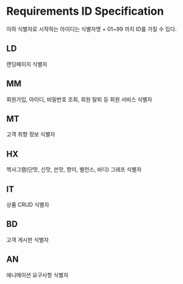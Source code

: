 # Requirements ID Specification
이하 식별자로 시작하는 아이디는 식별자명 + 01~99 까지 ID를 가질 수 있다. 

## LD
랜딩페이지 식별자

## MM
회원가입, 아이디, 비밀번호 조회, 회원 탈퇴 등 회원 서비스 식별자  

## MT
고객 취향 정보 식별자

## HX
헥사그램(단맛, 신맛, 쓴맛, 향미, 밸런스, 바디) 그래프 식별자

## IT
상품 CRUD 식별자

## BD
고객 게시판 식별자

## AN
애니메이션 요구사항 식별자
